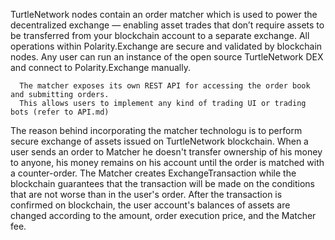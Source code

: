 TurtleNetwork nodes contain an order matcher which is used to power the decentralized exchange — enabling asset trades that don’t require assets to be transferred from your blockchain account to a separate exchange. All operations within Polarity.Exchange are secure and validated by blockchain nodes. Any user can run an instance of the open source TurtleNetwork DEX and connect to Polarity.Exchange manually.

      The matcher exposes its own REST API for accessing the order book and submitting orders. 
      This allows users to implement any kind of trading UI or trading bots (refer to API.md)

The reason behind incorporating the matcher technologu is to perform secure exchange of assets issued on TurtleNetwork blockchain. When a user sends an order to Matcher he doesn't transfer ownership of his money to anyone, his money remains on his account until the order is matched with a counter-order. The Matcher creates ExchangeTransaction while the blockchain guarantees that the transaction will be made on the conditions that are not worse than in the user's order. After the transaction is confirmed on blockchain, the user account's balances of assets are changed according to the amount, order execution price, and the Matcher fee.
